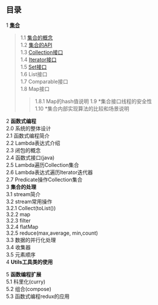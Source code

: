 ## 目录
1 [**集合**]()  
>1.1 [集合的概念]()  
>1.2 [集合的API]()    
>1.3 [Collection接口]()    
>1.4 [Iterator接口]()    
>1.5 [Set接口]()    
>1.6 List接口    
>1.7 Comparable接口    
>1.8 Map接口    
>>1.8.1 Map的hash值说明
>1.9 \*集合接口线程的安全性  
>1.10 \*集合内部实现算法的比较和场景说明

2 **函数式编程**  
2.0 系统的整体设计  
2.1 函数式编程简介  
2.2 Lambda表达式介绍  
2.3 闭包的概念  
2.4 函数式接口(java)  
2.5 Lambda遍历Collection集合  
2.6 Lambda表达式遍历Iterator迭代器  
2.7 Predicate操作Collection集合  
3 **集合的处理**  
3.1 stream简介  
3.2 stream常用操作  
3.2.1 Collect(toList())  
3.2.2 map  
3.2.3 filter    
3.2.4 flatMap  
3.2.5 reduce(max,average, min,count)  
3.3 数据的并行化处理  
3.4 收集器  
3.5 元素顺序  
4 **Utils工具类的使用**  
  
5 **函数编程扩展**    
5.1 科里化(curry)  
5.2 组合(compose)  
5.3 函数式编程redux的应用  

